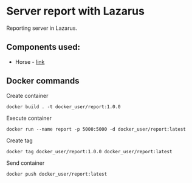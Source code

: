 # Server report with Lazarus

Reporting server in Lazarus.

## Components used:

- Horse - [link](https://github.com/HashLoad/horse)

## Docker commands

Create container

```
docker build . -t docker_user/report:1.0.0
```

Execute container

```
docker run --name report -p 5000:5000 -d docker_user/report:latest
```

Create tag

```
docker tag docker_user/report:1.0.0 docker_user/report:latest
```

Send container

```
docker push docker_user/report:latest
```
